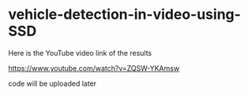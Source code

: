 # vehicle-detection-in-video-using-SSD

Here is the YouTube video link of the results

https://www.youtube.com/watch?v=ZQSW-YKAmsw

code will be uploaded later
